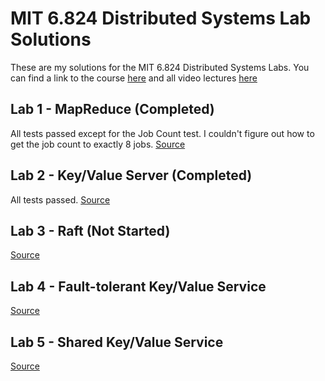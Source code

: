# MIT 6.824 Distributed Systems Lab Solutions

These are my solutions for the MIT 6.824 Distributed Systems Labs. You can find a link to the course [here](https://learncs.me/mit/6.824) and all video lectures [here](https://www.youtube.com/playlist?list=PLrw6a1wE39_tb2fErI4-WkMbsvGQk9_UB)

## Lab 1 - MapReduce (Completed)

All tests passed except for the Job Count test. I couldn't figure out how to get the job count to exactly 8 jobs. [Source](https://pdos.csail.mit.edu/6.824/labs/lab-mr.html)

## Lab 2 - Key/Value Server  (Completed)

All tests passed. [Source](https://pdos.csail.mit.edu/6.824/labs/lab-kvsrv.html)

## Lab 3 - Raft (Not Started)

[Source](https://pdos.csail.mit.edu/6.824/labs/lab-raft.html)

## Lab 4 - Fault-tolerant Key/Value Service

[Source](https://pdos.csail.mit.edu/6.824/labs/lab-kvraft.html)

## Lab 5 - Shared Key/Value Service

[Source](https://pdos.csail.mit.edu/6.824/labs/lab-shard.html)